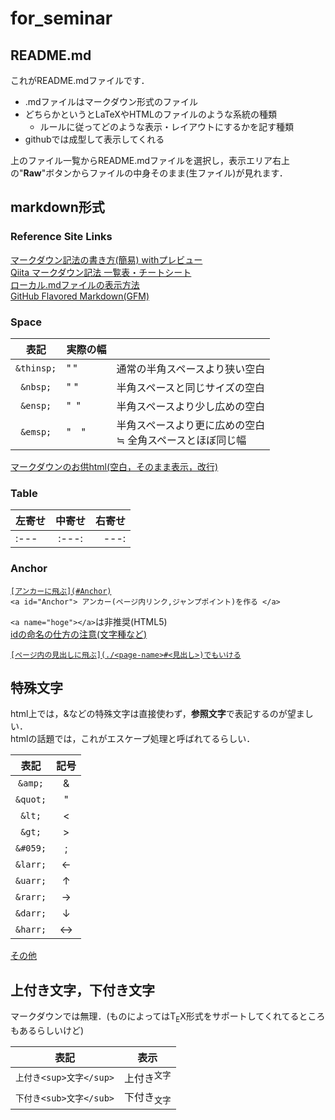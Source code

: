 # for_seminar



## README.md

これがREADME.mdファイルです．

- .mdファイルはマークダウン形式のファイル
- どちらかというとLaTeXやHTMLのファイルのような系統の種類
  - ルールに従ってどのような表示・レイアウトにするかを記す種類
- githubでは成型して表示してくれる

上のファイル一覧からREADME.mdファイルを選択し，表示エリア右上の"**Raw**"ボタンからファイルの中身そのまま(生ファイル)が見れます．


## markdown形式

### Reference Site Links
[マークダウン記法の書き方(簡易) withプレビュー](https://web-cheatsheet.com/markdown)  
[Qiita マークダウン記法 一覧表・チートシート](https://qiita.com/kamorits/items/6f342da395ad57468ae3)  
[ローカル.mdファイルの表示方法](https://qiita.com/zoekaeru/items/084948b5c6479af1158e)  
[GitHub Flavored Markdown(GFM)](https://qiita.com/tbpgr/items/989c6badefff69377da7#github-flavored-markdowngfm)  


### Space
|表記|実際の幅||
|:---:|:---|:---|
|`&thinsp;`|"&thinsp;"|通常の半角スペースより狭い空白
|`&nbsp;`|"&nbsp;"|半角スペースと同じサイズの空白|
|`&ensp;`|"&ensp;"|半角スペースより少し広めの空白|
|`&emsp;`|"&emsp;"|半角スペースより更に広めの空白<br>≒ 全角スペースとほぼ同じ幅|

[マークダウンのお供html(空白，そのまま表示，改行)](https://hacknote.jp/archives/45735/)  

### Table

|左寄せ|中寄せ|右寄せ|
|:---|:---:|---:|
|:---|:---:|---:|

<!-- [細かい設定](https://seesaawiki.jp/w/tag_guide/d/%A5%C6%A1%BC%A5%D6%A5%EB%28%C9%BD%C1%C8%A4%DF%29%B5%AD%CB%A1) -->

### Anchor
[`[アンカーに飛ぶ](#Anchor)`](#Anchor)  
<a id="Anchor">`<a id="Anchor"> アンカー(ページ内リンク,ジャンプポイント)を作る </a>`</a>  

`<a name="hoge"></a>`は非推奨(HTML5)  
[idの命名の仕方の注意(文字種など)](https://www.kanzaki.com/docs/html/htminfo12.html#name-syntax)

[`[ページ内の見出しに飛ぶ](./<page-name>#<見出し>)でもいける`](README.md#Anchor)


## 特殊文字
html上では，&amp;などの特殊文字は直接使わず，**参照文字**で表記するのが望ましい．  
htmlの話題では，これがエスケープ処理と呼ばれてるらしい．

|表記|記号|
|:---:|:---:|
|`&amp;`|&amp;
|`&quot;`|&quot;
|`&lt;`|&lt;|
|`&gt;`|&gt;|
|`&#059;`|&#059;
|`&larr;`|&larr;|
|`&uarr;`|&uarr;|
|`&rarr;`|&rarr;|
|`&darr;`|&darr;|
|`&harr;`|&harr;|

[その他](http://web-dou.com/html/t023b.html)


## 上付き文字，下付き文字
マークダウンでは無理．(ものによってはT<sub>E</sub>X形式をサポートしてくれてるところもあるらしいけど)

|表記|表示|
|:---:|:---:|
|`上付き<sup>文字</sup>`|上付き<sup>文字</sup>|
|`下付き<sub>文字</sub>`|下付き<sub>文字</sub>|

